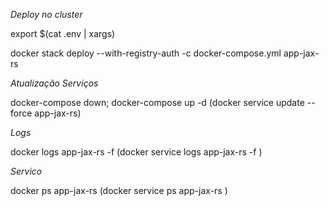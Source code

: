 

*Deploy no cluster*

export $(cat .env | xargs)

docker stack deploy --with-registry-auth -c docker-compose.yml app-jax-rs

*Atualização Serviços*

docker-compose down; docker-compose up -d
(docker service update --force app-jax-rs)

*Logs*

docker logs app-jax-rs -f
(docker service logs app-jax-rs -f )

*Servico*

docker ps app-jax-rs
(docker service ps app-jax-rs )

